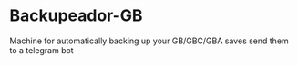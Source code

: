 # Backupeador-GB
Machine for automatically backing up your GB/GBC/GBA saves send them to a telegram bot
